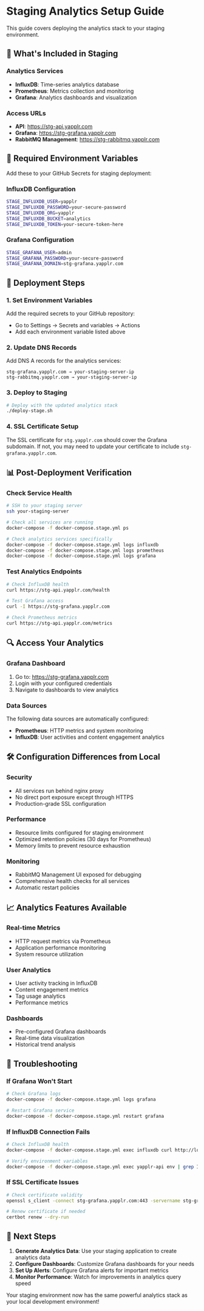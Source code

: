 # Staging Analytics Setup Guide

This guide covers deploying the analytics stack to your staging environment.

## 🎯 **What's Included in Staging**

### **Analytics Services**
- **InfluxDB**: Time-series analytics database
- **Prometheus**: Metrics collection and monitoring  
- **Grafana**: Analytics dashboards and visualization

### **Access URLs**
- **API**: https://stg-api.yapplr.com
- **Grafana**: https://stg-grafana.yapplr.com
- **RabbitMQ Management**: https://stg-rabbitmq.yapplr.com

## 🔧 **Required Environment Variables**

Add these to your GitHub Secrets for staging deployment:

### **InfluxDB Configuration**
```bash
STAGE_INFLUXDB_USER=yapplr
STAGE_INFLUXDB_PASSWORD=your-secure-password
STAGE_INFLUXDB_ORG=yapplr
STAGE_INFLUXDB_BUCKET=analytics
STAGE_INFLUXDB_TOKEN=your-secure-token-here
```

### **Grafana Configuration**
```bash
STAGE_GRAFANA_USER=admin
STAGE_GRAFANA_PASSWORD=your-secure-password
STAGE_GRAFANA_DOMAIN=stg-grafana.yapplr.com
```

## 🚀 **Deployment Steps**

### **1. Set Environment Variables**
Add the required secrets to your GitHub repository:
- Go to Settings → Secrets and variables → Actions
- Add each environment variable listed above

### **2. Update DNS Records**
Add DNS A records for the analytics services:
```
stg-grafana.yapplr.com → your-staging-server-ip
stg-rabbitmq.yapplr.com → your-staging-server-ip
```

### **3. Deploy to Staging**
```bash
# Deploy with the updated analytics stack
./deploy-stage.sh
```

### **4. SSL Certificate Setup**
The SSL certificate for `stg.yapplr.com` should cover the Grafana subdomain. If not, you may need to update your certificate to include `stg-grafana.yapplr.com`.

## 📊 **Post-Deployment Verification**

### **Check Service Health**
```bash
# SSH to your staging server
ssh your-staging-server

# Check all services are running
docker-compose -f docker-compose.stage.yml ps

# Check analytics services specifically
docker-compose -f docker-compose.stage.yml logs influxdb
docker-compose -f docker-compose.stage.yml logs prometheus
docker-compose -f docker-compose.stage.yml logs grafana
```

### **Test Analytics Endpoints**
```bash
# Check InfluxDB health
curl https://stg-api.yapplr.com/health

# Test Grafana access
curl -I https://stg-grafana.yapplr.com

# Check Prometheus metrics
curl https://stg-api.yapplr.com/metrics
```

## 🔍 **Access Your Analytics**

### **Grafana Dashboard**
1. Go to: https://stg-grafana.yapplr.com
2. Login with your configured credentials
3. Navigate to dashboards to view analytics

### **Data Sources**
The following data sources are automatically configured:
- **Prometheus**: HTTP metrics and system monitoring
- **InfluxDB**: User activities and content engagement analytics

## 🛠️ **Configuration Differences from Local**

### **Security**
- All services run behind nginx proxy
- No direct port exposure except through HTTPS
- Production-grade SSL configuration

### **Performance**
- Resource limits configured for staging environment
- Optimized retention policies (30 days for Prometheus)
- Memory limits to prevent resource exhaustion

### **Monitoring**
- RabbitMQ Management UI exposed for debugging
- Comprehensive health checks for all services
- Automatic restart policies

## 📈 **Analytics Features Available**

### **Real-time Metrics**
- HTTP request metrics via Prometheus
- Application performance monitoring
- System resource utilization

### **User Analytics**
- User activity tracking in InfluxDB
- Content engagement metrics
- Tag usage analytics
- Performance metrics

### **Dashboards**
- Pre-configured Grafana dashboards
- Real-time data visualization
- Historical trend analysis

## 🔧 **Troubleshooting**

### **If Grafana Won't Start**
```bash
# Check Grafana logs
docker-compose -f docker-compose.stage.yml logs grafana

# Restart Grafana service
docker-compose -f docker-compose.stage.yml restart grafana
```

### **If InfluxDB Connection Fails**
```bash
# Check InfluxDB health
docker-compose -f docker-compose.stage.yml exec influxdb curl http://localhost:8086/ping

# Verify environment variables
docker-compose -f docker-compose.stage.yml exec yapplr-api env | grep INFLUX
```

### **If SSL Certificate Issues**
```bash
# Check certificate validity
openssl s_client -connect stg-grafana.yapplr.com:443 -servername stg-grafana.yapplr.com

# Renew certificate if needed
certbot renew --dry-run
```

## 🎯 **Next Steps**

1. **Generate Analytics Data**: Use your staging application to create analytics data
2. **Configure Dashboards**: Customize Grafana dashboards for your needs
3. **Set Up Alerts**: Configure Grafana alerts for important metrics
4. **Monitor Performance**: Watch for improvements in analytics query speed

Your staging environment now has the same powerful analytics stack as your local development environment!
